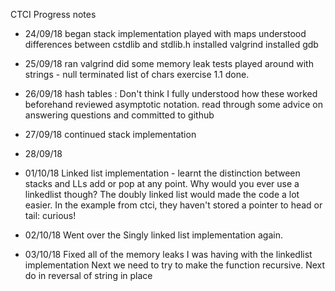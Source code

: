 CTCI
Progress notes

- 24/09/18 
began stack implementation
played with maps
understood differences between cstdlib and stdlib.h
installed valgrind
installed gdb

- 25/09/18
ran valgrind did some memory leak tests
played around with strings - null terminated list of chars
exercise 1.1 done. 

- 26/09/18
hash tables : Don't think I fully understood how these worked beforehand
reviewed asymptotic notation. 
read through some advice on answering questions and committed to github

- 27/09/18
continued stack implementation 

- 28/09/18


- 01/10/18
Linked list implementation - learnt the distinction between stacks and LLs 
add or pop at any point. 
Why would you ever use a linkedlist though?
The doubly linked list would made the code a lot easier.
In the example from ctci, they haven't stored a pointer to head or tail: curious!

- 02/10/18
Went over the Singly linked list implementation again.

- 03/10/18
Fixed all of the memory leaks I was having with the linkedlist implementation
Next we need to try to make the function recursive. 
Next do in reversal of string in place

